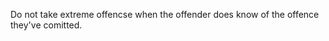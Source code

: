 
<!-- rng custom quote -->
Do not take extreme offencse when the offender does know of the offence they've comitted.